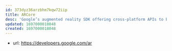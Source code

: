 ```yaml
---
id: 373dyz36arzbhm7kqw72iip
title: ARCore
desc: 'Google’s augmented reality SDK offering cross-platform APIs to build new immersive experiences on Android, iOS, Unity, and Web'
updated: 1697000018048
created: 1697000018048
---
```


- url: https://developers.google.com/ar
